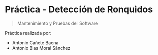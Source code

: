 # Práctica - Detección de Ronquidos
> Mantenimiento y Pruebas del Software

Práctica realizada por:
- Antonio Cañete Baena
- Antonio Blas Moral Sánchez